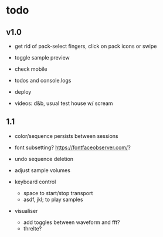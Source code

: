 # todo

## v1.0

- get rid of pack-select fingers, click on pack icons or swipe

- toggle sample preview

- check mobile

- todos and console.logs

- deploy

- videos: d&b, usual test house w/ scream

## 1.1

- color/sequence persists between sessions

- font subsetting? https://fontfaceobserver.com/?

- undo sequence deletion

- adjust sample volumes

- keyboard control

  - space to start/stop transport
  - asdf, jkl; to play samples

- visualiser
  - add toggles between waveform and fft?
  - threlte?
